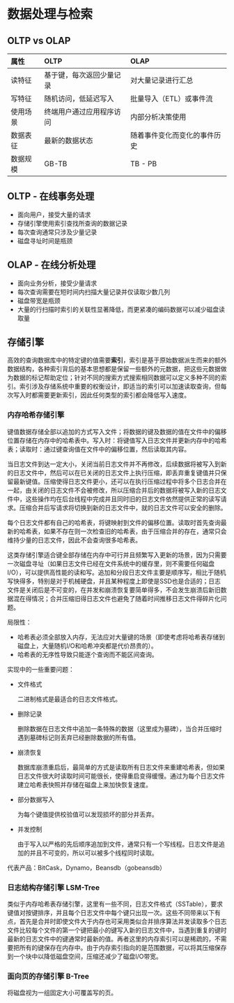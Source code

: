 # 数据处理与检索

## OLTP vs OLAP

| 属性   | OLTP         | OLAP           |
| :--- | :----------- | :------------- |
| 读特征  | 基于键，每次返回少量记录 | 对大量记录进行汇总      |
| 写特征  | 随机访问，低延迟写入   | 批量导入（ETL）或事件流  |
| 使用场景 | 终端用户通过应用程序访问 | 内部分析决策使用       |
| 数据表征 | 最新的数据状态      | 随着事件变化而变化的事件历史 |
| 数据规模 | GB-TB        | TB - PB        |

## OLTP - 在线事务处理

* 面向用户，接受大量的请求
* 存储引擎使用索引查找所查询的数据记录
* 每次查询通常只涉及少量记录
* 磁盘寻址时间是瓶颈

## OLAP - 在线分析处理

- 面向业务分析，接受少量请求
- 每次查询需要在短时间内扫描大量记录并仅读取少数几列
- 磁盘带宽是瓶颈
- 大量的行扫描时索引的关联性显著降低，而更紧凑的编码数据可以减少磁盘读取量

## 存储引擎

高效的查询数据库中的特定键的值需要**索引**，索引是基于原始数据派生而来的额外数据结构，各种索引背后的基本思想都是保留一些额外的元数据，把这些元数据做为数据的标记帮助定位；针对不同的搜索方式搜索相同数据可以定义多种不同的索引。索引涉及存储系统中重要的权衡设计，即适当的索引可以加速读取查询，但每次写入时都需要更新索引，因此任何类型的索引都会降低写入速度。

### 内存哈希存储引擎

键值数据存储全部以追加的方式写入文件；将数据的键及数据的值在文件中的偏移位置存储在内存中的哈希表中。写入时：将键值写入日志文件并更新内存中的哈希表；读取时：通过键查询值在文件中的偏移位置，然后读取其内容。

当日志文件到达一定大小，关闭当前日志文件并不再修改，后续数据将被写入到新的日志文件中，然后可以在已关闭的日志文件上执行压缩，即丢弃重复键值并只保留最新键值。压缩使得日志文件更小，还可以在执行压缩过程中将多个日志合并在一起，由关闭的日志文件不会被修改，所以压缩合并后的数据将被写入新的日志文件中，这些操作均在后台线程中完成并且同时旧的日志文件依然提供正常的读写请求。压缩合并后写请求将切换到新的日志文件中，就的日志文件可以安全的删除。

每个日志文件都有自己的哈希表，将键映射到文件的偏移位置。读取时首先查询最新的哈希表，如果不存在则一次检查旧的哈希表，由于压缩合并的存在，通常只会维持少量的日志文件，因此不会查询很多哈希表。

这类存储引擎适合键全部存储在内存中可行并且频繁写入更新的场景，因为只需要一次磁盘寻址（如果日志文件已经在文件系统中的缓存里，则不需要任何磁盘I/O），可以提供高性能的读和写。追加和分段日志文件主要是顺序写，相比于随机写快得多，特别是对于机械硬盘，并且某种程度上即使是SSD也是合适的；日志文件是关闭后是不可变的，在并发和崩溃恢复要简单得多，不会发生崩溃后新旧数据混在得情况；合并压缩旧得日志文件也避免了随着时间推移日志文件得碎片化问题。

局限性：

- 哈希表必须全部放入内存，无法应对大量键的场景（即使考虑将哈希表存储到磁盘上，大量随机I/O和哈希冲突都是代价昂贵的）。
- 哈希表的无序性导致只能逐个查询而不能区间查询。

实现中的一些重要问题：

- 文件格式

  二进制格式是最适合的日志文件格式。

- 删除记录

  删除数据在日志文件中追加一条特殊的数据（这里成为墓碑），当合并压缩时遇到墓碑标记则丢弃已经删除数据的所有值。

- 崩溃恢复

  数据库崩溃重启后，最简单的方式是读取所有日志文件来重建哈希表，但如果日志文件很大时读取时间可能很长，使得重启变得缓慢。通过为每个日志文件建立哈希表快照并存储在磁盘上来加快恢复速度。

- 部分数据写入

  为每个键值提供校验值可以发现损坏的部分并丢弃。

- 并发控制

  由于写入以严格的先后顺序追加到文件，通常只有一个写线程。日志文件是追加的并且不可变的，所以可以被多个线程同时读取。

代表产品：BitCask，Dynamo，Beansdb（gobeansdb）

### 日志结构存储引擎 LSM-Tree

类似于内存哈希表存储引擎，这里有一些不同，日志文件格式（SSTable），要求键值对按键排序，并且每个日志文件中每个键只出现一次。这些不同带来以下有点，首先是合并时即使文件大于内存也可采用类似合并排序算法并发读取多个日志文件比较每个文件的第一个键把最小的键写入新的日志文件中，当遇到重复的键时最新的日志文件中的键通常时最新的值。再者这里的内存索引可以是稀疏的，不需要把所有的键保存在内存中。由于内存索引指向的是范围数据，可以将其压缩保存到一个块中以降低磁盘空间，压缩还减少了磁盘I/O带宽。

### 面向页的存储引擎 B-Tree

将磁盘视为一组固定大小可覆盖写的页。

